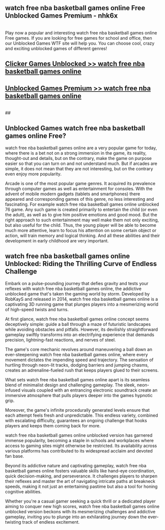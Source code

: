 ## watch free nba basketball games online Free Unblocked Games Premium - nhk6x <br>
<br>
Play now a popular and interesting watch free nba basketball games online Free games. If you are looking for free games for school and office, then our Unblocked Games WTF site will help you. You can choose cool, crazy and exciting unblocked games of different genres!


##  [Clicker Games Unblocked >> watch free nba basketball games online](http://freeplayer.one?title=watch_free_nba_basketball_games_online&ref=04)

##  [Unblocked Games Premium >> watch free nba basketball games online](http://freeplayer.one?title=watch_free_nba_basketball_games_online&ref=04)
  <br>
  ##



## Unblocked Games watch free nba basketball games online Free?

watch free nba basketball games online are a very popular game for today, where there is a bet not on a strong immersion in the game, its reality, thought-out and details, but on the contrary, make the game on purpose easier so that you can turn on and not understand much. But if arcades are simple, it does not mean that they are not interesting, but on the contrary even enjoy more popularity.

Arcade is one of the most popular game genres. It acquired its prevalence through computer games as well as entertainment for consoles. With the advent of mobile modern gadgets (tablets and smartphones) there appeared and corresponding games of this genre, no less interesting and fascinating. For example watch free nba basketball games online unblocked 76 game. Any such game is created primarily to entertain the child (or even the adult), as well as to give him positive emotions and good mood. But the right approach to such entertainment may well make them not only exciting, but also useful for the child. Thus, the young player will be able to become much more attentive, learn to focus his attention on some certain object or action, will train memory and logical thinking. And all these abilities and their development in early childhood are very important.

##  watch free nba basketball games online Unblocked: Riding the Thrilling Curve of Endless Challenge

Embark on a pulse-pounding journey that defies gravity and tests your reflexes with watch free nba basketball games online, the addictive unblocked game that's taken the gaming world by storm. Developed by RobKayS and released in 2014, watch free nba basketball games online is a captivating 3D running game that plunges players into a mesmerizing world of high-speed twists and turns.

At first glance, watch free nba basketball games online concept seems deceptively simple: guide a ball through a maze of futuristic landscapes while avoiding obstacles and pitfalls. However, its devilishly straightforward gameplay swiftly transforms into an electrifying experience that demands precision, lightning-fast reactions, and nerves of steel.

The game's core mechanic revolves around maneuvering a ball down an ever-steepening watch free nba basketball games online, where every movement dictates the impending speed and trajectory. The sensation of hurtling through neon-lit tracks, dodging barriers and jumping chasms, creates an adrenaline-fueled rush that keeps players glued to their screens.

What sets watch free nba basketball games online apart is its seamless blend of minimalist design and challenging gameplay. The sleek, neon-infused visuals coupled with an entrancing electronic soundtrack create an immersive atmosphere that pulls players deeper into the games hypnotic grip.

Moreover, the game's infinite procedurally generated levels ensure that each attempt feels fresh and unpredictable. This endless variety, combined with escalating difficulty, guarantees an ongoing challenge that hooks players and keeps them coming back for more.

watch free nba basketball games online unblocked version has garnered immense popularity, becoming a staple in schools and workplaces where access to gaming sites might otherwise be restricted. Its availability across various platforms has contributed to its widespread acclaim and devoted fan base.

Beyond its addictive nature and captivating gameplay, watch free nba basketball games online fosters valuable skills like hand-eye coordination, quick decision-making, and perseverance. It challenges players to sharpen their reflexes and master the art of navigating intricate paths at breakneck speeds, making it not just an entertaining pastime but also a tool for honing cognitive abilities.

Whether you're a casual gamer seeking a quick thrill or a dedicated player aiming to conquer new high scores, watch free nba basketball games online unblocked version beckons with its mesmerizing challenges and addictive gameplay, inviting you to plunge into an exhilarating journey down the ever-twisting track of endless excitement.